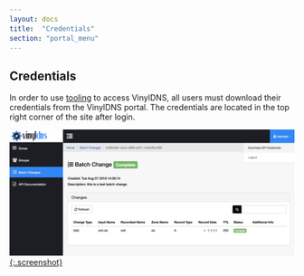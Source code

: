 ```yaml
---
layout: docs
title:  "Credentials"
section: "portal_menu"
---
```

## Credentials
In order to use [tooling](/tools) to access VinylDNS, all users must download their credentials from the VinylDNS portal. The credentials are located in the top right corner of the site after login.

[![User credentials](../img/portal/credentials.png){:.screenshot}](../img/portal/credentials.png)
